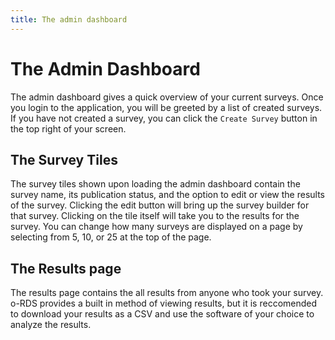 ```yaml
---
title: The admin dashboard
---
```


# The Admin Dashboard

The admin dashboard gives a quick overview of your current surveys. Once you login to the application, you will be greeted by a list of created surveys. If you have not created a survey, you can click the `Create Survey` button in the top right of your screen.

## The Survey Tiles

The survey tiles shown upon loading the admin dashboard contain the survey name, its publication status, and the option to edit or view the results of the survey. Clicking the edit button will bring up the survey builder for that survey. Clicking on the tile itself will take you to the results for the survey. You can change how many surveys are displayed on a page by selecting from 5, 10, or 25 at the top of the page. 

## The Results page

The results page contains the all results from anyone who took your survey. o-RDS provides a built in method of viewing results, but it is reccomended to download your results as a CSV and use the software of your choice to analyze the results.